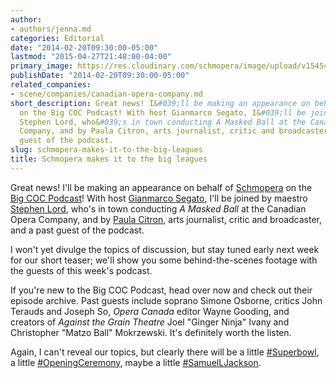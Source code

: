 ```yaml
---
author:
- authors/jenna.md
categories: Editorial
date: "2014-02-20T09:30:00-05:00"
lastmod: "2015-04-27T21:48:00-04:00"
primary_image: https://res.cloudinary.com/schmopera/image/upload/v1545409169/media/webhook-uploads/1430185644222/G85Iijj15DcmJzHnKRLFQmgX8_wCoAp0J0Z96owDF4GaryMToEqzmax6lHNITP-YsrmbIp66eHpAqHXAr6CqZPbnWAwa%3Dw680-h680-c
publishDate: "2014-02-20T09:30:00-05:00"
related_companies:
- scene/companies/canadian-opera-company.md
short_description: Great news! I&#039;ll be making an appearance on behalf of Schmopera
  on the Big COC Podcast! With host Gianmarco Segato, I&#039;ll be joined by maestro
  Stephen Lord, who&#039;s in town conducting A Masked Ball at the Canadian Opera
  Company, and by Paula Citron, arts journalist, critic and broadcaster, and a past
  guest of the podcast.
slug: schmopera-makes-it-to-the-big-leagues
title: Schmopera makes it to the big leagues
---
```


Great news! I'll be making an appearance on behalf of [Schmopera](http://schmopera.com/) on the [Big COC Podcast](http://www.coc.ca/~/ExploreAndLearn/NewToOpera/OnlineLearningCentre/ParlandoTheCOCBlog.aspx?Category=The+Big+COC+Podcast)! With host [Gianmarco Segato](https://twitter.com/ducadiposa), I'll be joined by maestro [Stephen Lord](http://schmopera.com/stephen-lord-on-singers-on-bel-canto-and-on-theatre/), who's in town conducting _A Masked Ball_ at the Canadian Opera Company, and by [Paula Citron](http://paulacitron.ca/meet-paula/), arts journalist, critic and broadcaster, and a past guest of the podcast.

I won't yet divulge the topics of discussion, but stay tuned early next week for our short teaser; we'll show you some behind-the-scenes footage with the guests of this week's podcast.

If you're new to the Big COC Podcast, head over now and check out their episode archive. Past guests include soprano Simone Osborne, critics John Terauds and Joseph So, _Opera Canada_ editor Wayne Gooding, and creators of _Against the Grain Theatre_ Joel "Ginger Ninja" Ivany and Christopher "Matzo Ball" Mokrzewski. It's definitely worth the listen.

Again, I can't reveal our topics, but clearly there will be a little [#Superbowl](https://twitter.com/search?q=%23Superbowl%20opera&src=typd), a little [#OpeningCeremony](https://twitter.com/search?q=openingceremony%20opera&src=typd), maybe a little [#SamuelLJackson](https://twitter.com/SamuelLJackson/status/430119676967157761).
